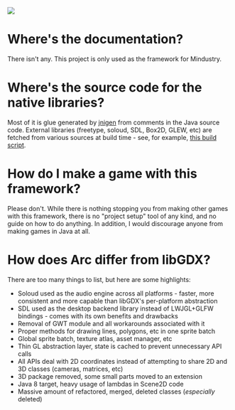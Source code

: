 [![](https://github.com/Anuken/Arc/workflows/Java%20CI/badge.svg)](https://github.com/Anuken/Arc/actions)

# Where's the documentation?

There isn't any. This project is only used as the framework for Mindustry.

# Where's the source code for the native libraries?

Most of it is glue generated by [jnigen](https://github.com/libgdx/gdx-jnigen) from comments in the Java source code. External libraries (freetype, soloud, SDL, Box2D, GLEW, etc) are fetched from various sources at build time - see, for example, [this build script](https://github.com/Anuken/Arc/blob/master/backends/backend-sdl/build.gradle#L18).

# How do I make a game with this framework?

Please don't. While there is nothing stopping you from making other games with this framework, there is no "project setup" tool of any kind, and no guide on how to do anything. In addition, I would discourage anyone from making games in Java at all.

# How does Arc differ from libGDX?

There are too many things to list, but here are some highlights:

- Soloud used as the audio engine across all platforms - faster, more consistent and more capable than libGDX's per-platform abstraction
- SDL used as the desktop backend library instead of LWJGL+GLFW bindings - comes with its own benefits and drawbacks
- Removal of GWT module and all workarounds associated with it
- Proper methods for drawing lines, polygons, etc in one sprite batch
- Global sprite batch, texture atlas, asset manager, etc
- Thin GL abstraction layer, state is cached to prevent unnecessary API calls
- All APIs deal with 2D coordinates instead of attempting to share 2D and 3D classes (cameras, matrices, etc)
- 3D package removed, some small parts moved to an extension
- Java 8 target, heavy usage of lambdas in Scene2D code
- Massive amount of refactored, merged, deleted classes (*especially* deleted)

